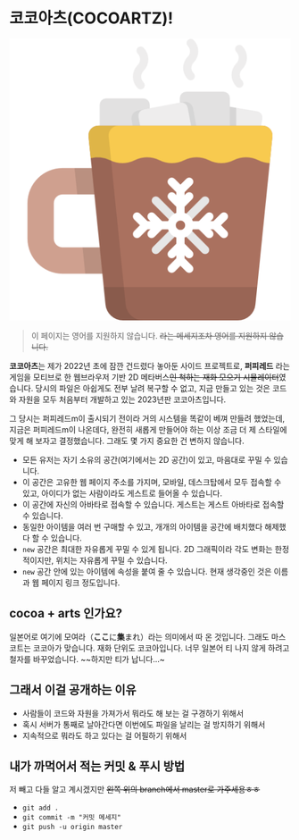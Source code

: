 # 코코아츠(COCOARTZ)!

![따뜻한 코코아 그림](https://github.com/jyhyun1008/cocoartz/blob/master/views/assets/cocoa.png?raw=true)

> 이 페이지는 영어를 지원하지 않습니다. ~~라는 메세지조차 영어를 지원하지 않습니다.~~

**코코아츠**는 제가 2022년 초에 잠깐 건드렸다 놓아둔 사이드 프로젝트로, **퍼피레드** 라는 게임을 모티브로 한 웹브라우저 기반 2D 메타버스~~인 척하는 재화 모으기 시뮬레이터~~였습니다. 당시의 파일은 아쉽게도 전부 날려 복구할 수 없고, 지금 만들고 있는 것은 코드와 자원을 모두 처음부터 개발하고 있는 2023년판 코코아츠입니다. 

그 당시는 퍼피레드m이 출시되기 전이라 거의 시스템을 똑같이 베껴 만들려 했었는데, 지금은 퍼피레드m이 나온데다, 완전히 새롭게 만들어야 하는 이상 조금 더 제 스타일에 맞게 해 보자고 결정했습니다. 그래도 몇 가지 중요한 건 변하지 않습니다.

- 모든 유저는 자기 소유의 공간(여기에서는 2D 공간)이 있고, 마음대로 꾸밀 수 있습니다.
- 이 공간은 고유한 웹 페이지 주소를 가지며, 모바일, 데스크탑에서 모두 접속할 수 있고, 아이디가 없는 사람이라도 게스트로 들어올 수 있습니다.
- 이 공간에 자신의 아바타로 접속할 수 있습니다. 게스트는 게스트 아바타로 접속할 수 있습니다.
- 동일한 아이템을 여러 번 구매할 수 있고, 개개의 아이템을 공간에 배치했다 해제했다 할 수 있습니다.
- `new` 공간은 최대한 자유롭게 꾸밀 수 있게 됩니다. 2D 그래픽이라 각도 변화는 한정적이지만, 위치는 자유롭게 꾸밀 수 있습니다.
- `new` 공간 안에 있는 아이템에 속성을 붙여 줄 수 있습니다. 현재 생각중인 것은 이름과 웹 페이지 링크 정도입니다.

## cocoa + arts 인가요?

일본어로 여기에 모여라（**ここ**に**集**まれ）라는 의미에서 따 온 것입니다. 그래도 마스코트는 코코아가 맞습니다. 재화 단위도 코코아입니다. 너무 일본어 티 나지 않게 하려고 철자를 바꾸었습니다. ~~하지만 티가 납니다...~

## 그래서 이걸 공개하는 이유

- 사람들이 코드와 자원을 가져가서 뭐라도 해 보는 걸 구경하기 위해서
- 혹시 서버가 통째로 날아간다면 이번에도 파일을 날리는 걸 방지하기 위해서
- 지속적으로 뭐라도 하고 있다는 걸 어필하기 위해서

## 내가 까먹어서 적는 커밋 & 푸시 방법

저 빼고 다들 알고 계시겠지만 ~~왼쪽 위의 branch에서 master로 가주세용ㅎㅎ~~

- `git add .`
- `git commit -m "커밋 메세지"`
- `git push -u origin master`
